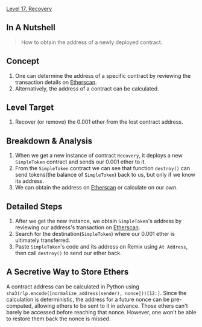 [Level 17. Recovery](https://ethernaut.openzeppelin.com/level/17)

## In A Nutshell

> How to obtain the address of a newly deployed contract.

## Concept

1. One can determine the address of a specific contract by reviewing the transaction details on [Etherscan](https://etherscan.io/).
2. Alternatively, the address of a contract can be calculated.

## Level Target

1. Recover (or remove) the 0.001 ether from the lost contract address.

## Breakdown & Analysis

1. When we get a new instance of contract `Recovery`, it deploys a new `SimpleToken` contract and sends our 0.001 ether to it.
2. From the `SimpleToken` contract we can see that function `destroy()` can send tokens(the balance of `SimpleToken`) back to us, but only if we know its address.
3. We can obtain the address on [Etherscan](https://etherscan.io/) or calculate on our own.

## Detailed Steps

1. After we get the new instance, we obtain `SimpleToken`'s address by reviewing our address's transaction on [Etherscan](https://etherscan.io/).
2. Search for the destination(`SimpleToken`) where our 0.001 ether is ultimately transferred.
3. Paste `SimpleToken`'s code and its address on Remix using `At Address`, then call `destroy()` to send our ether back.

## A Secretive Way to Store Ethers

A contract address can be calculated in Python using `sha3(rlp.encode([normalize_address(sender), nonce]))[12:]`. Since the calculation is deterministic, the address for a future nonce can be pre-computed, allowing ethers to be sent to it in advance. Those ethers can't barely be accessed before reaching that nonce. However, one won't be able to restore them back the nonce is missed.
